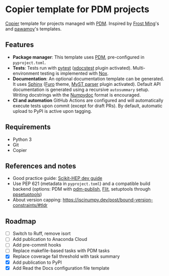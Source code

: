 # Copier template for PDM projects

[Copier](https://github.com/copier-org/copier) template for projects managed with [PDM](https://pdm.fming.dev/).
Inspired by [Frost Ming](https://github.com/pdm-project/copier-pdm)'s and [pawamoy](https://github.com/pawamoy/copier-pdm)'s templates.

## Features

* **Package manager**:
  This template uses [PDM](https://pdm.fming.dev/), pre-configured in `pyproject.toml`.
* **Tests**:
  Tests run with [pytest](https://pytest.org/) ([xdocstest](https://xdoctest.readthedocs.io/) plugin activated).
  Multi-environment testing is implemented with [Nox](https://nox.thea.codes/).
* **Documentation**:
  An optional documentation template can be generated.
  It uses [Sphinx](https://sphinx-doc.org/) ([Furo](https://pradyunsg.me/furo/) theme, [MyST parser](https://myst-parser.readthedocs.io/) plugin activated).
  Default API documentation is generated using a recursive `autosummary` setup.
  Writing docstrings with the [Numpydoc](https://numpydoc.readthedocs.io/) format is encouraged.
* **CI and automation**
  GitHub Actions are configured and will automatically execute tests upon commit (except for draft PRs).
  By default, automatic upload to PyPI is active upon tagging.

## Requirements

* Python 3
* Git
* Copier

## References and notes

* Good practice guide: [Scikit-HEP dev guide](https://scikit-hep.org/developer)
* Use PEP 621 (metadata in `pyproject.toml`) and a compatible build backend (options: PDM with [pdm-publish](https://github.com/branchvincent/pdm-publish), [Flit](https://flit.readthedocs.io/en/latest/), setuptools through [ppsetuptools](https://github.com/TheCleric/ppsetuptools))
* About version capping: <https://iscinumpy.dev/post/bound-version-constraints/#tldr>

## Roadmap

* [ ] Switch to Ruff, remove isort
* [ ] Add publication to Anaconda Cloud
* [ ] Add pre-commit hooks
* [ ] Replace makefile-based tasks with PDM tasks
* [x] Replace coverage fail threshold with task summary
* [x] Add publication to PyPI
* [x] Add Read the Docs configuration file template
